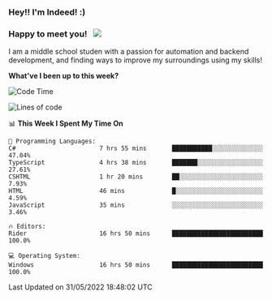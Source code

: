 ### Hey!! I'm Indeed! :) 

### Happy to meet you! &nbsp; ![](https://visitor-badge.glitch.me/badge?page_id=Indeedornot.Indeedornot)

I am a middle school studen with a passion for automation and backend development, and finding ways to improve my surroundings using my skills!

**What've I been up to this week?** 

<!--START_SECTION:waka-->
![Code Time](http://img.shields.io/badge/Code%20Time-0%20secs-blue)

![Lines of code](https://img.shields.io/badge/From%20Hello%20World%20I%27ve%20Written-722%20Thousand%20lines%20of%20code-blue)

📊 **This Week I Spent My Time On** 

```text
💬 Programming Languages: 
C#                       7 hrs 55 mins       ███████████░░░░░░░░░░░░░░   47.04% 
TypeScript               4 hrs 38 mins       ███████░░░░░░░░░░░░░░░░░░   27.61% 
CSHTML                   1 hr 20 mins        ██░░░░░░░░░░░░░░░░░░░░░░░   7.93% 
HTML                     46 mins             █░░░░░░░░░░░░░░░░░░░░░░░░   4.59% 
JavaScript               35 mins             ░░░░░░░░░░░░░░░░░░░░░░░░░   3.46%

🔥 Editors: 
Rider                    16 hrs 50 mins      █████████████████████████   100.0%

💻 Operating System: 
Windows                  16 hrs 50 mins      █████████████████████████   100.0%

```


 Last Updated on 31/05/2022 18:48:02 UTC
<!--END_SECTION:waka-->
